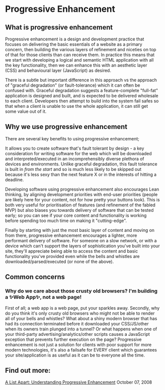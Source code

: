 # Progressive Enhancement

## What is progressive enhancement

Progressive enhancement is a design and development practice that focuses on delivering the basic essentials of a website as a primary concern, then building the various layers of refinement and niceties on top of that for those clients than can receive them.  In practice this means that we start with developing a logical and semantic HTML application with all the key functionality, then we can enhance this with an aesthetic layer (CSS) and behavioural layer (JavaScript) as desired.

There is a subtle but important difference in this approach vs the approach of "graceful degradation" (or fault-tolerance) which it can often be confused with.  Graceful degradation suggests a feature-complete "full-fat" application is designed and built, and is expected to be delivered wholesale to each client.  Developers then attempt to build into the system fail safes so that when a client is unable to use the whole application, it can still get some value out of it.

## Why we use progressive enhancement

There are several key benefits to using progressive enhancement;

It allows you to create software that's fault tolerant by design - a key consideration for writing software for the web which will be downloaded and interpreted/executed in an incomprehensibly diverse plethora of devices and environments.  Unlike graceful degradation, this fault tolerance is built in *from the start* and so is much less likely to be skipped out because it's less sexy than the next feature X or in the interests of hitting a deadline.

Developing software using progressive enhancement also encourages Lean thinking, by aligning development priorities with end-user priorities (people are likely here for your content, not for how pretty your buttons look).  This is both very useful for prioritisation of features (and refinement of the fabled MVP) but also biases you towards delivery of software that can be tested early; so you can see if your core content and functionality is working before spending too much time on making it "cutting-edge".

Finally by starting with just the most basic layer of content and moving on from there, progressive enhancement encourages a lighter, more performant delivery of software.  For someone on a slow network, or with a device which can't support the layers of sophistication you've built into your site, they'll appreciate being able to access the content and basic functionality you've provided even while the bells and whistles are downloaded/parsed/executed (or none of the above).

## Common concerns

### Why do we care about those crusty old browsers?  I'm building a ✨Web App✨, not a web page!

First of all; a web app is a web page, put your sparkles away.  Secondly, why do you think it's only crusty old browsers who might not be able to render all of your bells and whistles?  What about a shiny modern browser that has had its connection terminated before it downloaded your CSS/JS/other when its owners train plunged into a tunnel?  Or what happens when one of your third-party advertising/analytics/other scripts causes a JavaScript exception that prevents further execution on the page?  Progressive enhancement is not just a solution for clients with poor support for more modern technologies, it's also a failsafe for EVERY client which guarantees your site/application is as useful as it can be to everyone all the time.

## Find out more:

[A List Apart: Understanding Progressive Enhancement](http://alistapart.com/article/understandingprogressiveenhancement) October 07, 2008

